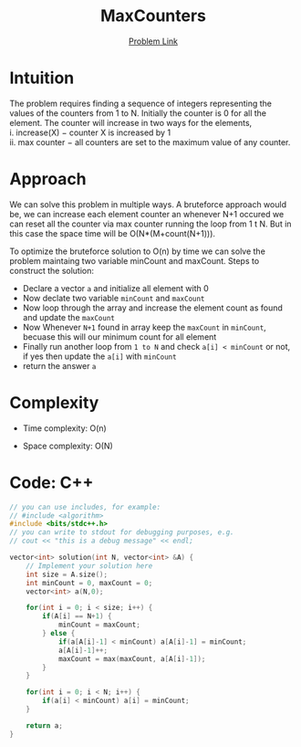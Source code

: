<h1 align="center">MaxCounters</h1>
<p align="center">
<a href="https://app.codility.com/programmers/lessons/4-counting_elements/max_counters/">Problem Link</a>
</p>

# Intuition

<!-- Describe your first thoughts on how to solve this problem. -->

The problem requires finding a sequence of integers representing the values of the counters from 1 to N. Initially the counter is 0 for all the element. The counter will increase in two ways for the elements,\
i. increase(X) − counter X is increased by 1\
ii. max counter − all counters are set to the maximum value of any counter.

# Approach

<!-- Describe your approach to solving the problem. -->

We can solve this problem in multiple ways. A bruteforce approach would be, we can increase each element counter an whenever N+1 occured we can reset all the counter via max counter running the loop from 1 t N. But in this case the space time will be O(N\*(M+count(N+1))).

To optimize the bruteforce solution to O(n) by time we can solve the problem maintaing two variable minCount and maxCount. Steps to construct the solution:

- Declare a vector `a` and initialize all element with 0
- Now declate two variable `minCount` and `maxCount`
- Now loop through the array and increase the element count as found and update the `maxCount`
- Now Whenever `N+1` found in array keep the `maxCount` in `minCount`, becuase this will our minimum count for all element
- Finally run another loop from `1 to N` and check `a[i] < minCount` or not, if yes then update the `a[i]` with `minCount`
- return the answer `a`

# Complexity

- Time complexity: O(n)
<!-- Add your time complexity here, e.g. $$O(n)$$ -->

- Space complexity: O(N)
<!-- Add your space complexity here, e.g. $$O(n)$$ -->

# Code: C++

```C++
// you can use includes, for example:
// #include <algorithm>
#include <bits/stdc++.h>
// you can write to stdout for debugging purposes, e.g.
// cout << "this is a debug message" << endl;

vector<int> solution(int N, vector<int> &A) {
    // Implement your solution here
    int size = A.size();
    int minCount = 0, maxCount = 0;
    vector<int> a(N,0);

    for(int i = 0; i < size; i++) {
        if(A[i] == N+1) {
            minCount = maxCount;
        } else {
            if(a[A[i]-1] < minCount) a[A[i]-1] = minCount;
            a[A[i]-1]++;
            maxCount = max(maxCount, a[A[i]-1]);
        }
    }

    for(int i = 0; i < N; i++) {
        if(a[i] < minCount) a[i] = minCount;
    }

    return a;
}
```
